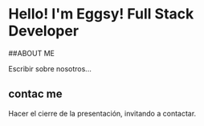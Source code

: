 # Hello! I'm Eggsy! Full Stack Developer

##ABOUT ME

Escribir sobre nosotros...

## contac me

Hacer el cierre de la presentación, invitando a contactar.